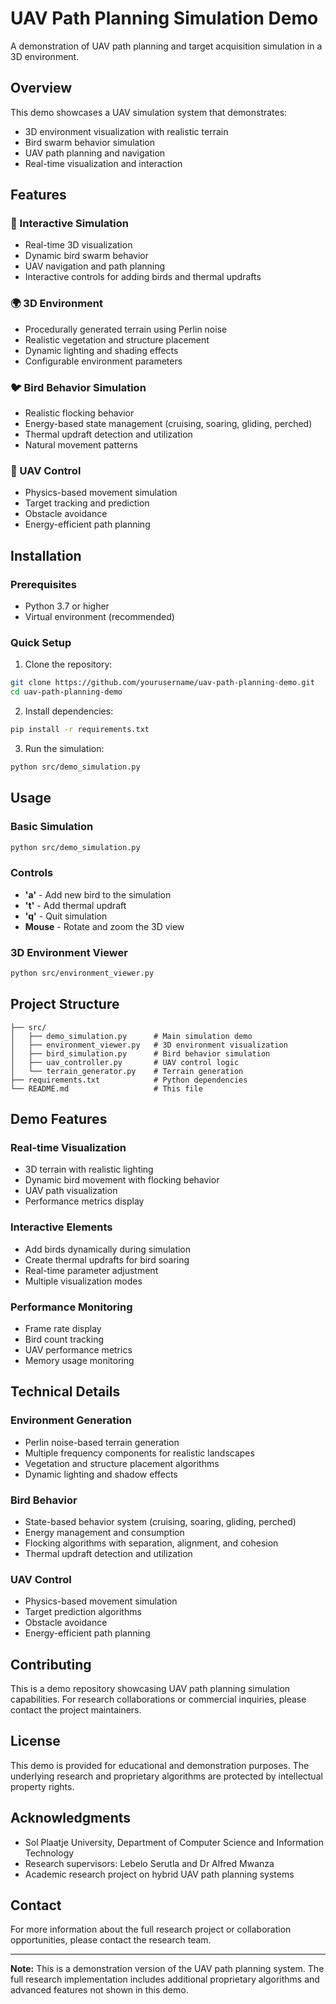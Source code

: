 # UAV Path Planning Simulation Demo

A demonstration of UAV path planning and target acquisition simulation in a 3D environment.

## Overview

This demo showcases a UAV simulation system that demonstrates:

- 3D environment visualization with realistic terrain
- Bird swarm behavior simulation
- UAV path planning and navigation
- Real-time visualization and interaction

## Features

### 🎯 Interactive Simulation

- Real-time 3D visualization
- Dynamic bird swarm behavior
- UAV navigation and path planning
- Interactive controls for adding birds and thermal updrafts

### 🌍 3D Environment

- Procedurally generated terrain using Perlin noise
- Realistic vegetation and structure placement
- Dynamic lighting and shading effects
- Configurable environment parameters

### 🐦 Bird Behavior Simulation

- Realistic flocking behavior
- Energy-based state management (cruising, soaring, gliding, perched)
- Thermal updraft detection and utilization
- Natural movement patterns

### 🚁 UAV Control

- Physics-based movement simulation
- Target tracking and prediction
- Obstacle avoidance
- Energy-efficient path planning

## Installation

### Prerequisites

- Python 3.7 or higher
- Virtual environment (recommended)

### Quick Setup

1. Clone the repository:

```bash
git clone https://github.com/yourusername/uav-path-planning-demo.git
cd uav-path-planning-demo
```

2. Install dependencies:

```bash
pip install -r requirements.txt
```

3. Run the simulation:

```bash
python src/demo_simulation.py
```

## Usage

### Basic Simulation

```bash
python src/demo_simulation.py
```

### Controls

- **'a'** - Add new bird to the simulation
- **'t'** - Add thermal updraft
- **'q'** - Quit simulation
- **Mouse** - Rotate and zoom the 3D view

### 3D Environment Viewer

```bash
python src/environment_viewer.py
```

## Project Structure

```
├── src/
│   ├── demo_simulation.py      # Main simulation demo
│   ├── environment_viewer.py   # 3D environment visualization
│   ├── bird_simulation.py      # Bird behavior simulation
│   ├── uav_controller.py       # UAV control logic
│   └── terrain_generator.py    # Terrain generation
├── requirements.txt            # Python dependencies
└── README.md                   # This file
```

## Demo Features

### Real-time Visualization

- 3D terrain with realistic lighting
- Dynamic bird movement with flocking behavior
- UAV path visualization
- Performance metrics display

### Interactive Elements

- Add birds dynamically during simulation
- Create thermal updrafts for bird soaring
- Real-time parameter adjustment
- Multiple visualization modes

### Performance Monitoring

- Frame rate display
- Bird count tracking
- UAV performance metrics
- Memory usage monitoring

## Technical Details

### Environment Generation

- Perlin noise-based terrain generation
- Multiple frequency components for realistic landscapes
- Vegetation and structure placement algorithms
- Dynamic lighting and shadow effects

### Bird Behavior

- State-based behavior system (cruising, soaring, gliding, perched)
- Energy management and consumption
- Flocking algorithms with separation, alignment, and cohesion
- Thermal updraft detection and utilization

### UAV Control

- Physics-based movement simulation
- Target prediction algorithms
- Obstacle avoidance
- Energy-efficient path planning

## Contributing

This is a demo repository showcasing UAV path planning simulation capabilities. For research collaborations or commercial inquiries, please contact the project maintainers.

## License

This demo is provided for educational and demonstration purposes. The underlying research and proprietary algorithms are protected by intellectual property rights.

## Acknowledgments

- Sol Plaatje University, Department of Computer Science and Information Technology
- Research supervisors: Lebelo Serutla and Dr Alfred Mwanza
- Academic research project on hybrid UAV path planning systems

## Contact

For more information about the full research project or collaboration opportunities, please contact the research team.

---

**Note:** This is a demonstration version of the UAV path planning system. The full research implementation includes additional proprietary algorithms and advanced features not shown in this demo.

